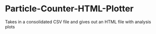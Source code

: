 # Particle-Counter-HTML-Plotter
Takes in a consolidated CSV file and gives out an HTML file with analysis plots
